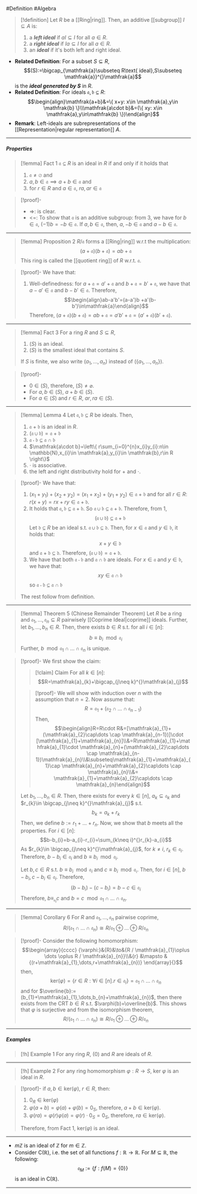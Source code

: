 #Definition #Algebra

> [!definition]
> Let $R$ be a [[Ring|ring]]. Then, an additive [[subgroup]] $I\subseteq A$ is:
> 1. a ***left ideal*** if $aI\subseteq I$ for all $a\in R$.
> 2. a ***right ideal*** if $Ia\subseteq I$ for all $a\in R$.
> 3. an ***ideal*** if it's both left and right ideal.
- **Related Definition**: For a subset $S\subseteq R$, $$(S):=\bigcap_{\mathfrak{a}\subseteq R\text{ ideal},S\subseteq \mathfrak{a}}^{}\mathfrak{a}$$is the ***ideal generated by $S$*** in $R$.
- **Related Definition**: For ideals $\mathfrak{a},\mathfrak{b}\subseteq R$: $$\begin{align}\mathfrak{a+b}&=\{ x+y: x\in \mathfrak{a},y\in \mathfrak{b} \}\\\mathfrak{a\cdot b}&=(\{ xy: x\in \mathfrak{a},y\in\mathfrak{b} \})\end{align}$$
- **Remark**: Left-ideals are subrepresentations of the [[Representation|regular representation]] $A$.
---
##### Properties
> [!lemma] Fact 1
> $\mathfrak{a}\subseteq R$ is an ideal in $R$ if and only if it holds that
> 1. $\mathfrak{a} \neq \varnothing$ and
> 2. $a,b\in \mathfrak{a} \implies a+b\in \mathfrak{a}$ and
> 3. for $r\in R$ and $a\in \mathfrak{a}$, $ra,ar\in \mathfrak{a}$

> [!proof]-
> - =>: is clear.
> - <=: To show that $\mathfrak{a}$ is an additive subgroup: from 3, we have for $b\in \mathfrak{a}$, $(-1)b=-b\in \mathfrak{a}$. If $a,b\in \mathfrak{a}$, then, $a,-b\in \mathfrak{a}$ and $a-b\in \mathfrak{a}$.
---
> [!lemma] Proposition 2
> $R / \mathfrak{a}$ forms a [[Ring|ring]] w.r.t the multiplication:
> $$(a+\mathfrak{a})(b+\mathfrak{a})=ab+\mathfrak{a}$$
> This ring is called the [[quotient ring]] of $R$ w.r.t. $\mathfrak{a}$.

>[!proof]-
>We have that: 
>1. Well-definedness: for $a+\mathfrak{a}=a'+\mathfrak{a}$ and $b+\mathfrak{a}=b'+\mathfrak{a}$, we have that $a-a'\in \mathfrak{a}$ and $b-b'\in\mathfrak{a}$. Therefore, 
>	$$\begin{align}ab-a'b'=(a-a')b +a'(b-b')\in\mathfrak{a}\end{align}$$Therefore, $(a+\mathfrak{a})(b+\mathfrak{a})=ab+\mathfrak{a}=a'b'+\mathfrak{a}=(a'+\mathfrak{a})(b'+\mathfrak{a})$.
---
> [!lemma] Fact 3
> For a ring $R$ and $S\subseteq R$, 
> 1. $(S)$ is an ideal.
> 2. $(S)$ is the smallest ideal that contains $S$.
> 
> If $S$ is finite, we also write $(a_{1},\dots,a_{n})$ instead of $(\{ a_{1},\dots,a_{n} \})$.

> [!proof]-
> - $0\in (S)$, therefore, $(S)\neq \varnothing$.
> - For $a,b\in(S)$, $a+b\in (S)$.
> - For $a\in (S)$ and $r\in R$, $ar,ra \in (S)$.
---
> [!lemma] Lemma 4
> Let $\mathfrak{a,b}\subseteq R$ be ideals. Then, 
> 1. $\mathfrak{a+b}$ is an ideal in $R$.
> 2. $(\mathfrak{a\cup b})=\mathfrak{a+b}$
> 3. $\mathfrak{a\cdot b}\subseteq \mathfrak{a\cap b}$
> 4. $\mathfrak{a\cdot b}=\left\{  r\sum_{i=0}^{n}x_{i}y_{i}:n\in \mathbb{N},x_{i}\in \mathfrak{a},y_{i}\in \mathfrak{b},r\in R  \right\}$
> 5. $\cdot$ is associative.
> 6. the left and right distributivity hold for $+$ and $\cdot$.

> [!proof]-
> We have that: 
> 1. $(x_{1}+y_{1})+(x_{2}+y_{2})=(x_{1}+x_{2})+(y_{1}+y_{2})\in \mathfrak{a+b}$ and 
>    for all $r\in R$: $r(x+y)=rx+ry\in\mathfrak{a+b}$.
> 2. It holds that $\mathfrak{a,b \subseteq a+b}$. So $\mathfrak{a\cup b \subseteq a+b}$. Therefore, from 1, $$(\mathfrak{a\cup b})\subseteq \mathfrak{a+b}$$Let $\mathfrak{d}\subseteq R$ be an ideal s.t. $\mathfrak{a\cup b}\subseteq \mathfrak{d}$. Then, for $x\in \mathfrak{a}$ and $y\in \mathfrak{b}$, it holds that: $$x+y \in \mathfrak{d}$$and $\mathfrak{a+b \subseteq d}$. Therefore, $(\mathfrak{a\cup b})=\mathfrak{a+b}$.
> 3. We have that both $\mathfrak{a\cdot b}$ and $\mathfrak{a\cap b}$ are ideals. For $x\in \mathfrak{a}$ and $y\in \mathfrak{b}$, we have that: $$xy\in \mathfrak{a\cap b}$$so $\mathfrak{a\cdot b}\subseteq \mathfrak{a\cap b}$
>    
>  The rest follow from definition.
---
> [!lemma] Theorem 5 (Chinese Remainder Theorem)
> Let $R$ be a ring and $\mathfrak{a}_{1},\dots,\mathfrak{a}_{n}\subseteq R$ pairwisely [[Coprime Ideal|coprime]] ideals. Further, let $b_{1},\dots,b_{n}\in R$. Then, there exists $b\in R$ s.t. for all $i\in[n]$: $$b\equiv b_{i}\mod \mathfrak{a}_{i}$$Further, $b\mod \mathfrak{a}_{1}\cap\dots \cap \mathfrak{a}_{n}$ is unique.

> [!proof]-
> We first show the claim:
> > [!claim] Claim
> > For all $k\in[n]$:
> > $$R=\mathfrak{a}_{k}+\bigcap_{j\neq k}^{}\mathfrak{a}_{j}$$
>
> > [!proof]-
> > We will show with induction over $n$ with the assumption that $n=2$. Now assume that: $$R=\mathfrak{a_{1}}+(\mathfrak{a}_{2}\cap\dots \cap \mathfrak{a}_{n-1})$$Then, $$\begin{align}R=R\cdot R&=[\mathfrak{a}_{1}+(\mathfrak{a}_{2}\cap\dots \cap \mathfrak{a}_{n-1})]\cdot [\mathfrak{a}_{1}+\mathfrak{a}_{n}]\\&=R\mathfrak{a}_{1}+\mathfrak{a}_{1}\cdot \mathfrak{a}_{n}+(\mathfrak{a}_{2}\cap\dots \cap \mathfrak{a}_{n-1})\mathfrak{a}_{n}\\&\subseteq\mathfrak{a}_{1}+\mathfrak{a}_{1}\cap \mathfrak{a}_{n}+\mathfrak{a}_{2}\cap\dots \cap \mathfrak{a}_{n}\\&= \mathfrak{a}_{1}+\mathfrak{a}_{2}\cap\dots \cap \mathfrak{a}_{n}\end{align}$$
> 
> Let $b_{1},\dots,b_{n}\in R$. Then, there exists for every $k\in [n]$, $a_{k}\subseteq \mathfrak{a}_{k}$ and $r_{k}\in \bigcap_{j\neq k}^{}\mathfrak{a}_{j}$ s.t. $$b_{k}=a_{k}+r_{k}$$Then, we define $b:= r_{1}+\dots+r_{n}$. Now, we show that $b$ meets all the properties. For $i\in[n]$: $$b-b_{i}=b-a_{i}-r_{i}=\sum_{k\neq i}^{}r_{k}-a_{i}$$As $r_{k}\in \bigcap_{j\neq k}^{}\mathfrak{a}_{j}$, for $k\neq i$, $r_{k}\in \mathfrak{a}_{i}$. Therefore, $b-b_{i}\in \mathfrak{a}_{i}$ and $b\equiv b_{i}\mod \mathfrak{a}_{i}$.
> 
> Let $b,c\in R$ s.t. $b\equiv b_{i}\mod \mathfrak{a}_{i}$ and $c \equiv b_{i}\mod \mathfrak{a_{i}}$. Then, for $i\in[n]$, $b-b_{i},c-b_{i}\in \mathfrak{a}_{i}$. Therefore, $$(b-b_{i})-(c-b_{i})=b-c\in \mathfrak{a}_{i}$$Therefore, $b\equiv_{\mathfrak{a}_{i}}c$ and $b=c\mod\mathfrak{a}_{1}\cap\dots \cap \mathfrak{a}_{n}$.
---
> [!lemma] Corollary 6
> For $R$ and $\mathfrak{a}_{1},\dots,\mathfrak{a}_{n}$ pairwise coprime, $$R / (\mathfrak{a}_{1}\cap\dots \cap \mathfrak{a}_{n})\cong R / \mathfrak{a}_{1}\oplus \dots \oplus  R / \mathfrak{a}_{n}$$

> [!proof]-
> Consider the following homomorphism: 
> $$\begin{array}{cccc} {\varphi:}&{R}&\to&{R / \mathfrak{a}_{1}\oplus \dots \oplus R / \mathfrak{a}_{n}}\\&{r} &\mapsto & {(r+\mathfrak{a}_{1},\dots,r+\mathfrak{a}_{n})} \end{array}{}$$
> then, $$\text{ker}(\varphi)=\{ r\in R:\forall i\in[n].r\in \mathfrak{a}_{i} \}=\mathfrak{a}_{1}\cap\dots \cap \mathfrak{a}_{n}$$and for $\overline{b}:=(b_{1}+\mathfrak{a}_{1},\dots,b_{n}+\mathfrak{a}_{n})$, then there exists from the CRT $b\in R$ s.t. $\varphi(b)=\overline{b}$. This shows that $\varphi$ is surjective and from the isomorphism theorem, $$R / (\mathfrak{a}_{1}\cap\dots \cap \mathfrak{a}_{n})\cong R / \mathfrak{a}_{1}\oplus \dots \oplus  R / \mathfrak{a}_{n}$$
---
##### Examples
> [!h] Example 1
> For any ring $R$, $(0)$ and $R$ are ideals of $R$.
---
> [!h] Example 2
> For any ring homomorphism $\varphi:R\to S$, $\text{ker }\varphi$ is an ideal in $R$.

> [!proof]-
> if $a,b\in \text{ker}(\varphi)$, $r\in R$, then: 
> 1. $0_{R}\in \text{ker}(\varphi)$
> 2. $\varphi(a+b)=\varphi(a)+\varphi(b)=0_{S}$, therefore, $a+b \in \text{ker}(\varphi)$.
> 3. $\varphi(ra)=\varphi(r)\varphi(a)=\varphi(r)\cdot 0_{S}=0_{S}$, therefore, $ra\in \text{ker}(\varphi)$.
> 
> Therefore, from Fact 1, $\text{ker}(\varphi)$ is an ideal.
---
- $m\mathbb{Z}$ is an ideal of $\mathbb{Z}$ for $m\in \mathbb{Z}$.
- Consider $\text{C}(\mathbb{R})$, i.e. the set of all functions $f:\mathbb{R}\to \mathbb{R}$. For $M \subseteq \mathbb{R}$, the following: $$\mathfrak{a}_{M}:=\{ f:f(M)=\{ 0 \} \}$$is an ideal in $\text{C}(\mathbb{R})$. 
  
---